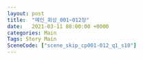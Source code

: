 ```yaml
---
layout: post
title:  "메인_회상_001~012장"
date:   2021-03-11 08:00:00 +0000
categories: Main
Tags: Story Main
SceneCode: ["scene_skip_cp001-012_q1_s10"]
---
```

